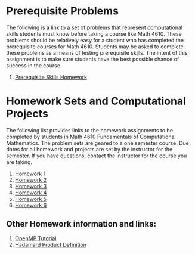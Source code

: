 # Prerequisite Problems

The following is a link to a set of problems that represent computational skills students must know before taking a course like Math
4610. These problems should be relatively easy for a student who has completed the prerequisite courses for Math 4610. Students may be
asked to complete these problems as a means of testing prerequisite skills. The intent of this assignment is to make sure students have
the best possible chance of success in the course.

1. [Prerequisite Skills Homework](https://jvkoebbe.github.io/math4610/homework/prerequisite_problems)

# Homework Sets and Computational Projects

The following list provides links to the homework assignments to be completed by students in Math 4610 Fundamentals of
Computational Mathematics. The problem sets are geared to a one semester course. Due dates for all homework and projects are
set by the instructor for the semester. If you have questions, contact the instructor for the course you are taking.

1. [Homework 1](https://jvkoebbe.github.io/math4610/homework/homework1)
2. [Homework 2](https://jvkoebbe.github.io/math4610/homework/homework2)
3. [Homework 3](https://jvkoebbe.github.io/math4610/homework/homework3)
4. [Homework 4](https://jvkoebbe.github.io/math4610/homework/homework4)
5. [Homework 5](https://jvkoebbe.github.io/math4610/homework/homework5)
6. [Homework 6](https://jvkoebbe.github.io/math4610/homework/homework6)

## Other Homework information and links:

1. [OpenMP Tutorial](https://computing.llnl.gov/tutorials/openMP/)
2. [Hadamard Product Definition](https://en.wikipedia.org/wiki/Hadamard_product_(matrices)/)
